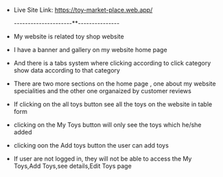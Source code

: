   
* Live Site Link: https://toy-market-place.web.app/
   
   ---------------------**---------------
   
* My website is related toy shop website
* I have a banner and gallery on my website home page
* And there is a tabs system where clicking according to click category show data according to that category
* There are two more sections on the home page , one about my website specialities and the other one organaized by customer reviews
* If clicking on the all toys button see all the toys on the website in table form
* clicking on the My Toys button will only see the toys which he/she added
* clicking oon the Add toys button the user can add toys
* If user are not logged in, they will not be able to access the My Toys,Add Toys,see details,Edit Toys page
